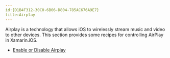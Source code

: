```yaml
---
id:{D1B4F312-30C0-6B06-D804-785AC676A9E7}  
title:Airplay  
---
```


Airplay is a technology that allows iOS to wirelessly stream music and video
to other devices. This section provides some recipes for controlling AirPlay in
Xamarin.iOS.

-   [Enable or Disable Airplay](/recipes/ios/media/airplay/enable_or_disable_airplay)